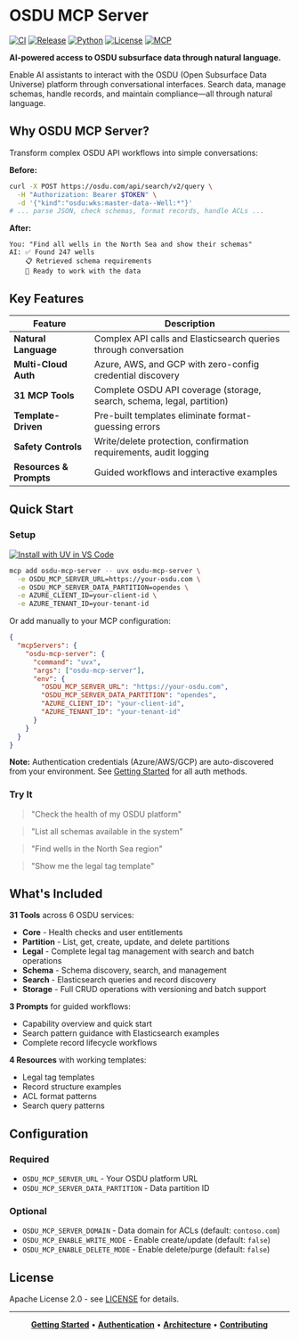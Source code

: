 # OSDU MCP Server

[![CI](https://github.com/danielscholl/osdu-mcp-server/actions/workflows/ci.yml/badge.svg)](https://github.com/danielscholl/osdu-mcp-server/actions/workflows/ci.yml)
[![Release](https://img.shields.io/github/v/release/danielscholl/osdu-mcp-server)](https://github.com/danielscholl/osdu-mcp-server/releases)
[![Python](https://img.shields.io/badge/python-3.12%20|%203.13-blue)](https://www.python.org/downloads/)
[![License](https://img.shields.io/badge/License-Apache%202.0-blue.svg)](https://opensource.org/licenses/Apache-2.0)
[![MCP](https://img.shields.io/badge/MCP-Model%20Context%20Protocol-green)](https://modelcontextprotocol.io)

**AI-powered access to OSDU subsurface data through natural language.**

Enable AI assistants to interact with the OSDU (Open Subsurface Data Universe) platform through conversational interfaces. Search data, manage schemas, handle records, and maintain compliance—all through natural language.

## Why OSDU MCP Server?

Transform complex OSDU API workflows into simple conversations:

**Before:**
```bash
curl -X POST https://osdu.com/api/search/v2/query \
  -H "Authorization: Bearer $TOKEN" \
  -d '{"kind":"osdu:wks:master-data--Well:*"}'
# ... parse JSON, check schemas, format records, handle ACLs ...
```

**After:**
```
You: "Find all wells in the North Sea and show their schemas"
AI: ✅ Found 247 wells
    📋 Retrieved schema requirements
    🎯 Ready to work with the data
```

## Key Features

| Feature | Description |
|---------|-------------|
| **Natural Language** | Complex API calls and Elasticsearch queries through conversation |
| **Multi-Cloud Auth** | Azure, AWS, and GCP with zero-config credential discovery |
| **31 MCP Tools** | Complete OSDU API coverage (storage, search, schema, legal, partition) |
| **Template-Driven** | Pre-built templates eliminate format-guessing errors |
| **Safety Controls** | Write/delete protection, confirmation requirements, audit logging |
| **Resources & Prompts** | Guided workflows and interactive examples |

## Quick Start

### Setup

[![Install with UV in VS Code](https://img.shields.io/badge/VS_Code-UV-0098FF?style=flat-square&logo=visualstudiocode&logoColor=white)](https://vscode.dev/redirect?url=vscode:mcp/install?%7B%22name%22%3A%22osdu-mcp-server%22%2C%22command%22%3A%22uvx%22%2C%22args%22%3A%5B%22osdu-mcp-server%22%5D%2C%22env%22%3A%7B%22OSDU_MCP_SERVER_URL%22%3A%22%24%7Binput%3Aosdu_url%7D%22%2C%22OSDU_MCP_SERVER_DATA_PARTITION%22%3A%22%24%7Binput%3Adata_partition%7D%22%7D%2C%22inputs%22%3A%5B%7B%22id%22%3A%22osdu_url%22%2C%22type%22%3A%22promptString%22%2C%22description%22%3A%22OSDU%20Server%20URL%22%7D%2C%7B%22id%22%3A%22data_partition%22%2C%22type%22%3A%22promptString%22%2C%22description%22%3A%22Data%20Partition%20ID%22%7D%5D%7D)

```bash
mcp add osdu-mcp-server -- uvx osdu-mcp-server \
  -e OSDU_MCP_SERVER_URL=https://your-osdu.com \
  -e OSDU_MCP_SERVER_DATA_PARTITION=opendes \
  -e AZURE_CLIENT_ID=your-client-id \
  -e AZURE_TENANT_ID=your-tenant-id
```

Or add manually to your MCP configuration:

```json
{
  "mcpServers": {
    "osdu-mcp-server": {
      "command": "uvx",
      "args": ["osdu-mcp-server"],
      "env": {
        "OSDU_MCP_SERVER_URL": "https://your-osdu.com",
        "OSDU_MCP_SERVER_DATA_PARTITION": "opendes",
        "AZURE_CLIENT_ID": "your-client-id",
        "AZURE_TENANT_ID": "your-tenant-id"
      }
    }
  }
}
```

**Note:** Authentication credentials (Azure/AWS/GCP) are auto-discovered from your environment. See [Getting Started](docs/getting-started.md) for all auth methods.

### Try It

> "Check the health of my OSDU platform"

> "List all schemas available in the system"

> "Find wells in the North Sea region"

> "Show me the legal tag template"

## What's Included

**31 Tools** across 6 OSDU services:
- **Core** - Health checks and user entitlements
- **Partition** - List, get, create, update, and delete partitions
- **Legal** - Complete legal tag management with search and batch operations
- **Schema** - Schema discovery, search, and management
- **Search** - Elasticsearch queries and record discovery
- **Storage** - Full CRUD operations with versioning and batch support

**3 Prompts** for guided workflows:
- Capability overview and quick start
- Search pattern guidance with Elasticsearch examples
- Complete record lifecycle workflows

**4 Resources** with working templates:
- Legal tag templates
- Record structure examples
- ACL format patterns
- Search query patterns

## Configuration

### Required
- `OSDU_MCP_SERVER_URL` - Your OSDU platform URL
- `OSDU_MCP_SERVER_DATA_PARTITION` - Data partition ID

### Optional
- `OSDU_MCP_SERVER_DOMAIN` - Data domain for ACLs (default: `contoso.com`)
- `OSDU_MCP_ENABLE_WRITE_MODE` - Enable create/update (default: `false`)
- `OSDU_MCP_ENABLE_DELETE_MODE` - Enable delete/purge (default: `false`)


## License

Apache License 2.0 - see [LICENSE](LICENSE) for details.

---

<div align="center">

**[Getting Started](docs/getting-started.md)** • **[Authentication](docs/authentication.md)** • **[Architecture](docs/project-architect.md)** • **[Contributing](CONTRIBUTING.md)**

</div>
